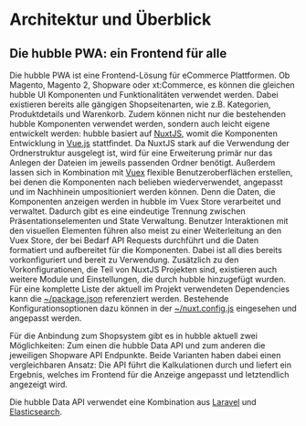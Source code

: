 # Architektur und Überblick

## Die hubble PWA: ein Frontend für alle

Die hubble PWA ist eine Frontend-Lösung für eCommerce Plattformen.
Ob Magento, Magento 2, Shopware oder xt:Commerce, es können die gleichen hubble
UI Komponenten und Funktionalitäten verwendet werden. Dabei existieren bereits alle gängigen Shopseitenarten,
wie z.B. Kategorien, Produktdetails und Warenkorb.
Zudem können nicht nur die bestehenden hubble Komponenten verwendet werden, sondern
auch leicht eigene entwickelt werden: hubble basiert auf [NuxtJS](https://nuxtjs.org/), womit die Komponenten
Entwicklung in [Vue.js](https://vuejs.org/) stattfindet.
Da NuxtJS stark auf die Verwendung der Ordnerstruktur ausgelegt ist, wird für eine Erweiterung
primär nur das Anlegen der Dateien im jeweils passenden Ordner benötigt. 
Außerdem lassen sich in Kombination mit [Vuex](https://vuex.vuejs.org/) flexible Benutzeroberflächen erstellen, bei denen die
Komponenten nach belieben wiederverwendet, angepasst und im Nachhinein umpositioniert werden können.
Denn die Daten, die Komponenten anzeigen werden in hubble im Vuex Store verarbeitet und verwaltet.
Dadurch gibt es eine eindeutige Trennung zwischen Präsentationselementen und State Verwaltung.
Benutzer Interaktionen mit den visuellen Elementen führen also meist zu einer Weiterleitung an den
Vuex Store, der bei Bedarf API Requests durchführt und die Daten formatiert und aufbereitet für die Komponenten.
Dabei ist all dies bereits vorkonfiguriert und bereit zu Verwendung.
Zusätzlich zu den Vorkonfigurationen, die Teil von NuxtJS Projekten sind, existieren auch weitere Module
und Einstellungen, die durch hubble hinzugefügt wurden. Für eine komplette Liste der aktuell im Projekt verwendeten
Dependencies kann die [~/package.json](https://github.com/hubblecommerce/hubble-frontend-pwa/blob/master/package.json)
referenziert werden. Bestehende Konfigurationsoptionen dazu können in der 
[~/nuxt.config.js](https://github.com/hubblecommerce/hubble-frontend-pwa/blob/master/nuxt.config.js) eingesehen
und angepasst werden.

Für die Anbindung zum Shopsystem gibt es in hubble aktuell zwei Möglichkeiten:
Zum einen die hubble Data API und zum anderen die jeweiligen Shopware API Endpunkte.
Beide Varianten haben dabei einen vergleichbaren Ansatz: Die API führt die Kalkulationen durch und liefert
ein Ergebnis, welches im Frontend für die Anzeige angepasst und letztendlich angezeigt wird. 

Die hubble Data API verwendet eine Kombination aus [Laravel](https://laravel.com/)
und [Elasticsearch](https://www.elastic.co/de/elasticsearch/).